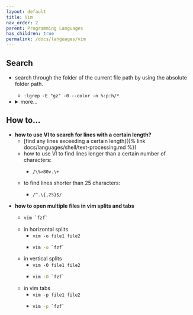 ```yaml
---
layout: default
title: Vim
nav_order: 2
parent: Programming Languages
has_children: true
permalink: /docs/languages/vim
---
```


## Search

- search through the folder of the current file path by using the absolute folder path.
  - `:lgrep -E "gz" -0 --color -n %:p:h/*`
- <details markdown="block"><summary>more...</summary>

  - `:vimgrep /regex/ %:p:h/**/*` -- search recursively by using regex
    - `:vimgrep "word" %:p:h/**/*` -- search recursively by using a single word
    - __location list__ `:lvimgrep "word" %:p:h/**/*` -- search recursively by using a single word
  - vim can interface with "grep" and grep-like programs
    - `:grep` `:lgr` `:lgrep`
      - `grep -E "test" -0 -nR src --exclude="*node_modules*"`
      - `lgrep -E "test" -0 -nR src --exclude="*node_modules*"`
    - the location list behaves just like the quickfix list except that it is local to the current window instead of being global to the Vim session. So if you have five open windows, you can have up to five location lists, but only one quickfix list.
      - __quickfix list__
        - `grep -E "test" -0 -nR src --exclude="*node_modules*"`
          - navigation: `[[q`, `]]q`, `[q`, `[Q`, `]q`, `]Q`
          - `<leader>qa`, `<leader>qX`, `<leader>qx`, `<leader>qs`
      - __location list__
        - `lgrep -E "test" -0 -nR src --exclude="*node_modules*"`
          - navigation: `[[l`, `]]l`, `[l`, `[L`, `]l`, `]L`
          - `<leader>la`, `<leader>lX`, `<leader>lx`, `<leader>ls`
  </details>

## How to...

- __how to use VI to search for lines with a certain length?__
  - [find any lines exceeding a certain length]({% link docs/languages/shell/text-processing.md %})
  - how to use VI to find lines longer than a certain number of characters:
    - ```vim
      /\%>80v.\+
      ```
  - to find lines shorter than 25 characters:
    - ```vim
      /^.\{,25}$/
      ```
- __how to open multiple files in vim splits and tabs__
  - ```sh
    vim `fzf`
    ```
  - in horizontal splits
    - `vim -o file1 file2`
    - ```sh
      vim -o `fzf`
      ```
  - in vertical splits
    - `vim -O file1 file2`
    - ```sh
      vim -O `fzf`
      ```
  - in vim tabs
    - `vim -p file1 file2`
    - ```sh
      vim -p `fzf`
      ```
